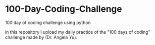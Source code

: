 # 100-Day-Coding-Challenge
100 day of coding challenge using python

in this repository i upload my daily practice of the "100 days of coding" challenge made by (Dr. Angela Yu).

